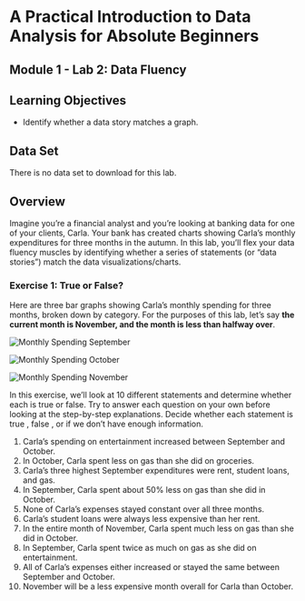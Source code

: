 # A Practical Introduction to Data Analysis for Absolute Beginners

## Module 1 - Lab 2: Data Fluency

## Learning Objectives

* Identify whether a data story matches a graph.

## Data Set

There is no data set to download for this lab.

## Overview

Imagine you’re a financial analyst and you’re looking at banking data for one of your clients, Carla.
Your bank has created charts showing Carla’s monthly expenditures for three months in the autumn.
In this lab, you’ll flex your data fluency muscles by identifying whether a series of statements (or “data stories”) match the data visualizations/charts.

### Exercise 1: True or False?

Here are three bar graphs showing Carla’s monthly spending for three months, broken down by category.
For the purposes of this lab, let’s say **the current month is November, and the month is less than halfway over**.

![Monthly Spending September](2020-06-11-16-33-39.png)

![Monthly Spending October](2020-06-11-16-36-31.png)

![Monthly Spending November](2020-06-11-16-37-18.png)

In this exercise, we’ll look at 10 different statements and determine whether each is true or false. Try to answer each question on your own before looking at the step-by-step explanations.
Decide whether each statement is true , false , or if we don’t have enough information.

1. Carla’s spending on entertainment increased between September and October.
2. In October, Carla spent less on gas than she did on groceries.
3. Carla’s three highest September expenditures were rent, student loans, and gas.
4. In September, Carla spent about 50% less on gas than she did in October.
5. None of Carla’s expenses stayed constant over all three months.
6. Carla’s student loans were always less expensive than her rent.
7. In the entire month of November, Carla spent much less on gas than she did in October.
8. In September, Carla spent twice as much on gas as she did on entertainment.
9. All of Carla’s expenses either increased or stayed the same between September and October.
10. November will be a less expensive month overall for Carla than October.